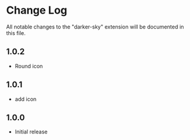 # Change Log

All notable changes to the "darker-sky" extension will be documented in this file.


## 1.0.2

- Round icon


## 1.0.1

- add icon

## 1.0.0

- Initial release

